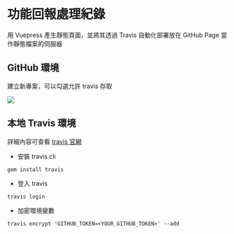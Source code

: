 # 功能回報處理紀錄

用 Vuepress 產生靜態頁面，並將其透過 Travis 自動化部署放在 GitHub Page 當作靜態檔案的伺服器

## GitHub 環境
建立新專案，可以勾選允許 travis 存取

![](https://i.imgur.com/Tqr4PfX.png)

## 本地 Travis 環境
詳細內容可查看 [travis 官網](https://docs.travis-ci.com/)

- 安裝 travis cli
```
gem install travis
```

- 登入 travis
```
travis login
```

- 加密環境變數
```
travis encrypt 'GITHUB_TOKEN=<YOUR_GITHUB_TOKEN>' --add
```
